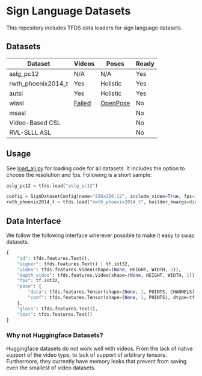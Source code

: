 # Sign Language Datasets

This repository includes TFDS data loaders for sign language datasets.

## Datasets

| Dataset            | Videos | Poses                                                 | Ready |
|--------------------|--------|-------------------------------------------------------|-------|
| aslg_pc12          | N/A    | N/A                                                   | Yes   |
| rwth_phoenix2014_t | Yes    | Holistic                                              | Yes   |
| autsl              | Yes    | Holistic                                              | Yes   |
| wlasl              | [Failed](https://github.com/tensorflow/datasets/issues/2960) | [OpenPose](https://github.com/gulvarol/bsl1k/issues/4) | No    |
| msasl              |        |                                                       | No    |
| Video-Based CSL    |        |                                                       | No    |
| RVL-SLLL ASL	     |        |                                                       | No    |

## Usage

See [load_all.py](load_all.py) for loading code for all datasets. 
It includes the option to choose the resolution and fps. Following is a short sample:

```python
aslg_pc12 = tfds.load("aslg_pc12")

config = SignDatasetConfig(name="256x256:12", include_video=True, fps=12, resolution=(256, 256))
rwth_phoenix2014_t = tfds.load("rwth_phoenix2014_t", builder_kwargs=dict(config=config))
```

## Data Interface

We follow the following interface wherever possible to make it easy to swap datasets.

```python
{
    "id": tfds.features.Text(),
    "signer": tfds.features.Text() | tf.int32,
    "video": tfds.features.Video(shape=(None, HEIGHT, WIDTH, 3)),
    "depth_video": tfds.features.Video(shape=(None, HEIGHT, WIDTH, 1)),
    "fps": tf.int32,
    "pose": {
        "data": tfds.features.Tensor(shape=(None, 1, POINTS, CHANNELS), dtype=tf.float32),
        "conf": tfds.features.Tensor(shape=(None, 1, POINTS), dtype=tf.float32)
    },
    "gloss": tfds.features.Text(),
    "text": tfds.features.Text()
}
```

### Why not Huggingface Datasets?
Huggingface datasets do not work well with videos.
From the lack of native support of the video type, to lack of support of arbitrary tensors.
Furthermore, they currently have memory leaks that prevent from saving even the smallest of video datasets.
